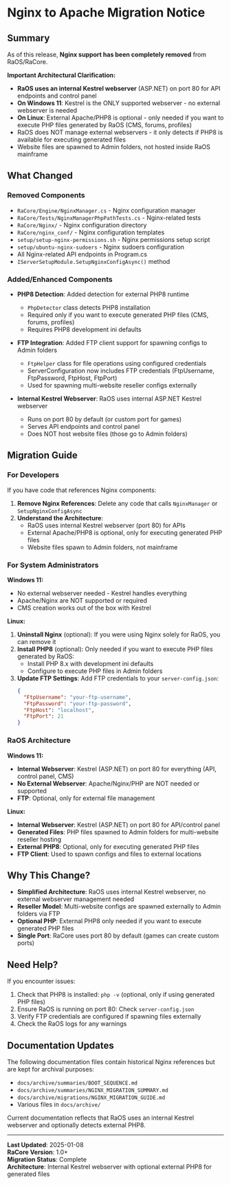 # Nginx to Apache Migration Notice

## Summary

As of this release, **Nginx support has been completely removed** from RaOS/RaCore. 

**Important Architectural Clarification:**
- **RaOS uses an internal Kestrel webserver** (ASP.NET) on port 80 for API endpoints and control panel
- **On Windows 11**: Kestrel is the ONLY supported webserver - no external webserver is needed
- **On Linux**: External Apache/PHP8 is optional - only needed if you want to execute PHP files generated by RaOS (CMS, forums, profiles)
- RaOS does NOT manage external webservers - it only detects if PHP8 is available for executing generated files
- Website files are spawned to Admin folders, not hosted inside RaOS mainframe

## What Changed

### Removed Components
- `RaCore/Engine/NginxManager.cs` - Nginx configuration manager
- `RaCore/Tests/NginxManagerPhpPathTests.cs` - Nginx-related tests
- `RaCore/Nginx/` - Nginx configuration directory
- `RaCore/nginx_conf/` - Nginx configuration templates
- `setup/setup-nginx-permissions.sh` - Nginx permissions setup script
- `setup/ubuntu-nginx-sudoers` - Nginx sudoers configuration
- All Nginx-related API endpoints in Program.cs
- `IServerSetupModule.SetupNginxConfigAsync()` method

### Added/Enhanced Components
- **PHP8 Detection**: Added detection for external PHP8 runtime
  - `PhpDetector` class detects PHP8 installation
  - Required only if you want to execute generated PHP files (CMS, forums, profiles)
  - Requires PHP8 development ini defaults
  
- **FTP Integration**: Added FTP client support for spawning configs to Admin folders
  - `FtpHelper` class for file operations using configured credentials
  - ServerConfiguration now includes FTP credentials (FtpUsername, FtpPassword, FtpHost, FtpPort)
  - Used for spawning multi-website reseller configs externally

- **Internal Kestrel Webserver**: RaOS uses internal ASP.NET Kestrel webserver
  - Runs on port 80 by default (or custom port for games)
  - Serves API endpoints and control panel
  - Does NOT host website files (those go to Admin folders)

## Migration Guide

### For Developers

If you have code that references Nginx components:

1. **Remove Nginx References**: Delete any code that calls `NginxManager` or `SetupNginxConfigAsync`
2. **Understand the Architecture**: 
   - RaOS uses internal Kestrel webserver (port 80) for APIs
   - External Apache/PHP8 is optional, only for executing generated PHP files
   - Website files spawn to Admin folders, not mainframe

### For System Administrators

**Windows 11:**
- No external webserver needed - Kestrel handles everything
- Apache/Nginx are NOT supported or required
- CMS creation works out of the box with Kestrel

**Linux:**
1. **Uninstall Nginx** (optional): If you were using Nginx solely for RaOS, you can remove it
2. **Install PHP8** (optional): Only needed if you want to execute PHP files generated by RaOS:
   - Install PHP 8.x with development ini defaults
   - Configure to execute PHP files in Admin folders
3. **Update FTP Settings**: Add FTP credentials to your `server-config.json`:
   ```json
   {
     "FtpUsername": "your-ftp-username",
     "FtpPassword": "your-ftp-password",
     "FtpHost": "localhost",
     "FtpPort": 21
   }
   ```

### RaOS Architecture

**Windows 11:**
- **Internal Webserver**: Kestrel (ASP.NET) on port 80 for everything (API, control panel, CMS)
- **No External Webserver**: Apache/Nginx/PHP are NOT needed or supported
- **FTP**: Optional, only for external file management

**Linux:**
- **Internal Webserver**: Kestrel (ASP.NET) on port 80 for API/control panel
- **Generated Files**: PHP files spawned to Admin folders for multi-website reseller hosting
- **External PHP8**: Optional, only for executing generated PHP files
- **FTP Client**: Used to spawn configs and files to external locations

## Why This Change?

- **Simplified Architecture**: RaOS uses internal Kestrel webserver, no external webserver management needed
- **Reseller Model**: Multi-website configs are spawned externally to Admin folders via FTP
- **Optional PHP**: External PHP8 only needed if you want to execute generated PHP files
- **Single Port**: RaCore uses port 80 by default (games can create custom ports)

## Need Help?

If you encounter issues:

1. Check that PHP8 is installed: `php -v` (optional, only if using generated PHP files)
2. Ensure RaOS is running on port 80: Check `server-config.json`
3. Verify FTP credentials are configured if spawning files externally
4. Check the RaOS logs for any warnings

## Documentation Updates

The following documentation files contain historical Nginx references but are kept for archival purposes:

- `docs/archive/summaries/BOOT_SEQUENCE.md`
- `docs/archive/summaries/NGINX_MIGRATION_SUMMARY.md`
- `docs/archive/migrations/NGINX_MIGRATION_GUIDE.md`
- Various files in `docs/archive/`

Current documentation reflects that RaOS uses an internal Kestrel webserver and optionally detects external PHP8.

---

**Last Updated**: 2025-01-08  
**RaCore Version**: 1.0+  
**Migration Status**: Complete  
**Architecture**: Internal Kestrel webserver with optional external PHP8 for generated files
